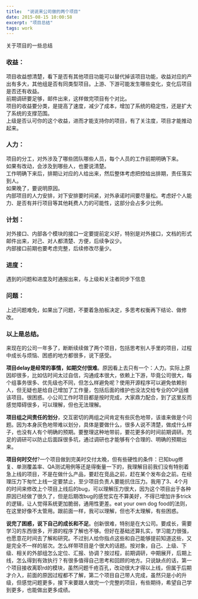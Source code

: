 ```yaml
---
title:  "说说来公司做的两个项目"
date: 2015-08-15 10:00:58
excerpt: "项目总结"
tags: work
---
```


关于项目的一些总结

<!--more-->

### 收益：
项目收益想清楚，看下是否有其他项目功能可以替代掉该项目功能，收益对应的产出有多大，其他组是否有同类型项目。上游、下游可能发生哪些变化，变化后项目是否还有收益。  
前期调研要足够，邮件出来，这样做完项目有个对比。  
项目的收益要分类，是提高了速度，减少了成本，增加了系统的稳定性，还是扩大了系统的支撑范围。  
上级是否认可你的这个收益，进而才能支持你的项目，有了关注度，项目才能推动起来。  

### 人力：
项目的分工，对外涉及了哪些团队哪些人员，每个人员的工作前期明确下来。  
如果有改动，会涉及到哪些人，也要说清楚。  
工作明确下来后，排期让对应的人给出来，然后整体考虑把控给出排期，责任落实到人。   
如果晚了，要说明原因。  
内部项目的人力安排，对下安排要时间紧，对外承诺时间要尽量松。考虑好个人能力、是否有并行项目等其他耗费人力的可能性，这部分会占多少比例。   

### 计划：
对外接口、内部各个模块的接口一定要提前定义好，特别是对外接口，文档的形式邮件出来，对己、对人都清楚、方便，后续争议少。  
内部接口前期也要考虑完整，后续修改尽量少。   

### 进度：
遇到的问题和进度及时通报出来，与上级和关注者同步下信息  

### 问题：
上述问题难免，如果出了问题，不要着急拍板决定，多思考权衡再下结论、做修改。

### 以上是总结。
来现在的公司一年多了，断断续续做了两个项目，包括思考别人手里的项目，过程中成长与烦恼、困惑的地方都很多，说下感受。  

__项目delay是经常的事情，如期交付很难__。原因看上去只有一个：人力。实际上原因却很多，比如估时间太过自信，沟通成本很大，依赖上下游，毕竟公司很大，每个组事务很多、优先级也不同，但怎么样避免呢？使用开源程序可以避免依赖别人，但无疑也是给自己增加了工作量，包括后面的维护也没法交给专业的OP运维该项目。很困惑。小公司工作时项目都是按时完成，大家鼎力配合，到了这里反而感觉障碍很多，可以理解，但也无法理解。  

__项目组之间责任的划分__，交互密切的两组之间肯定有些灰色地带，该谁来做是个问题。因为本身灰色地带难以划分，具体是要做什么，很多人说不清楚，做成什么样子，也没有人有个明确的预期。要整理这种地带前，要花更多的时间前期调研。充足的调研可以防止后面踩很多坑，通过调研也才能够有个合理的、明确的预期出来。  

__项目何时交付__?一个项目做到完美时交付太晚，但有些硬性的条件：已知bug修复、单测覆盖率、QA测试用例等还是得衡量一下的，我理解目前我们没有特别着急上线的项目，不是在做什么产品，要赶在竞品之前，赶在某个发布会之前。在经理压力下匆忙上线一定要禁止，至少项目负责人要能抗住压力。我用了3、4个月的时间来修改上个项目上线后的bug，可以理解压力很大，因为这个项目出于各种原因已经做了很久了，但是后期改bug的感觉实在不算美好，不得已增加许多trick的逻辑，让人觉得系统更加脆弱，通用性更差。eat your own dog food的法则，在这里好像不太管用。跟前面一样，我可以理解，但也不太理解，有些困惑。  

__说完了困惑，说下自己的成长和不足__。创新很难，特别是在大公司。要成长，需要学习的东西很多，开源的程序了解也不够。但好在基础还算扎实，学习能力很强，也愿意花时间去了解和研究。不过别人给你指点这些和自己能够提前知道这些，又是完全不一样的层次。怎么样带项目是个很大的话题。按对象，自己、上级、下级、相关的外部组怎么定位、汇报、协调？按过程，前期调研，中期展开，后期上线，怎么得到有效执行？有很多值得自己思考和回顾的地方。只说缺点的话，第一个项目接收离职rd的模块，虽然问题千疮百孔，改动很大才得以上线，但属于后期才介入，前面的原因过程都不了解，第二个项目自己带人完成，虽然只是小的升级，但感觉问题更多，接下来要跟人做完一个完整的项目，有些期待，希望自己学到更多，也能做出更多成绩。  
